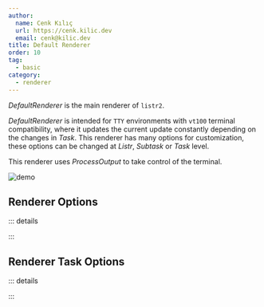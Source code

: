 ```yaml
---
author:
  name: Cenk Kılıç
  url: https://cenk.kilic.dev
  email: cenk@kilic.dev
title: Default Renderer
order: 10
tag:
  - basic
category:
  - renderer
---
```


_DefaultRenderer_ is the main renderer of `listr2`.

<!-- more -->

_DefaultRenderer_ is intended for `TTY` environments with `vt100` terminal compatibility, where it updates the current update constantly depending on the changes in _Task_. This renderer has many options for customization, these options can be changed at _Listr_, _Subtask_ or _Task_ level.

This renderer uses _ProcessOutput_ to take control of the terminal.

![demo](../../examples/renderer-default.gif)

## Renderer Options

::: details

<!-- @include: ../api/interfaces/ListrDefaultRendererOptions.md -->

:::

## Renderer Task Options

::: details

<!-- @include: ../api/interfaces/ListrDefaultRendererTaskOptions.md -->

:::

